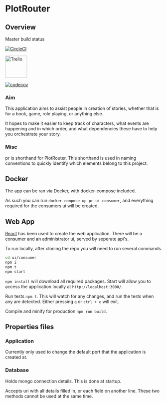 # PlotRouter

## Overview

Master build status

[![CircleCI](https://circleci.com/gh/PossibleLlama/PlotRouter/tree/master.svg?style=svg)](https://circleci.com/gh/PossibleLlama/PlotRouter/tree/master)

[<img alt="Trello" src="https://upload.wikimedia.org/wikipedia/en/8/8c/Trello_logo.svg" width=70x/>](https://trello.com/b/mEtQHsTR/plot-router)

[![codecov](https://codecov.io/gh/PossibleLlama/PlotRouter/branch/master/graph/badge.svg)](https://codecov.io/gh/PossibleLlama/PlotRouter)

### Aim

This application aims to assist people in creation of stories, whether that is for a book, game, role playing, or anything else.

It hopes to make it easier to keep track of characters, what events are happening and in which order, and what dependencies these have to help you orchestrate your story.

### Misc

pr is shorthand for PlotRouter. This shorthand is used in naming conventions to quickly identify which elements belong to this project.

## Docker

The app can be ran via Docker, with docker-compose included.

As such you can run `docker-compose up pr-ui-consumer`, and everything required for the consumers ui will be created.

## Web App

[React](https://reactjs.org/) has been used to create the web application. There will be a consumer and an administrator ui, served by seperate api's.

To run locally, after cloning the repo you will need to run several commands.

``` bash
cd ui/consumer
npm i
npm t
npm start
```

`npm install` will download all required packages.
Start will allow you to access the application locally at `http://localhost:3000/`.

Run tests `npm t`. This will watch for any changes, and run the tests when any are detected. Either pressing `q` or `ctrl + c` will exit.

Compile and minify for production `npm run build`.

## Properties files

### Application

Currently only used to change the default port that the application is created at.

### Database

Holds mongo connection details. This is done at startup.

Accepts uri with all details filled in, or each field on another line. These two methods cannot be used at the same time.
